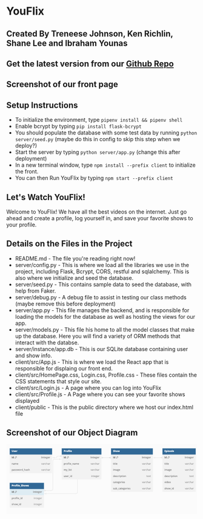 # YouFlix

## Created By Treneese Johnson, Ken Richlin, Shane Lee and Ibraham Younas

## Get the latest version from our [Github Repo](https://github.com/Treneese/YouFlix)

## Screenshot of our front page

## Setup Instructions

- To initialize the environment, type `pipenv install && pipenv shell`
- Enable bcrypt by typing `pip install flask-bcrypt`
- You should populate the database with some test data by running `python server/seed.py` (maybe do this in config to skip this step when we deploy?)
- Start the server by typing `python server/app.py` (change this after deployment)
- In a new terminal window, type `npm install --prefix client` to initialize the front.
- You can then Run YouFlix by typing `npm start --prefix client`

## Let's Watch YouFlix!

Welcome to YouFlix!  We have all the best videos on the internet.  Just go ahead and create a profile, log yourself in, and save your favorite shows to your profile.  

## Details on the Files in the Project

- README.md - The file you're reading right now!
- server/config.py - This is where we load all the libraries we use in the project, including Flask, Bcrypt, CORS, restful and sqlalchemy.  This is also where we initialize and seed the database.
- server/seed.py - This contains sample data to seed the database, with help from Faker.
- server/debug.py - A debug file to assist in testing our class methods (maybe remove this before deployment)
- server/app.py - This file manages the backend, and is responsible for loading the models for the database as well as hosting the views for our app.
- server/models.py - This file his home to all the model classes that make up the database.  Here you will find a variety of ORM methods that interact with the databse.
- server/instance/app.db - This is our SQLite database containing user and show info.
- client/src/App.js - This is where we load the React app that is responsible for displaing our front end.
- client/src/HomePage.css, Login.css, Profile.css - These files contain the CSS statements that style our site.
- client/src/Login.js - A page where you can log into YouFlix
- client/src/Profile.js - A Page where you can see your favorite shows displayed
- client/public - This is the public directory where we host our index.html file

## Screenshot of our Object Diagram

![object diagram](object_diagram.png)